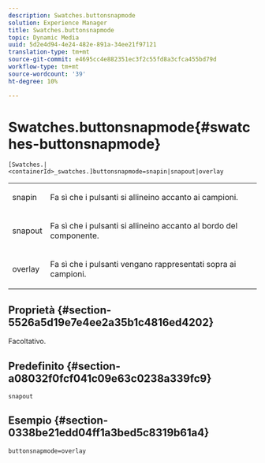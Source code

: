 ```yaml
---
description: Swatches.buttonsnapmode
solution: Experience Manager
title: Swatches.buttonsnapmode
topic: Dynamic Media
uuid: 5d2e4d94-4e24-482e-891a-34ee21f97121
translation-type: tm+mt
source-git-commit: e4695cc4e882351ec3f2c55fd8a3cfca455bd79d
workflow-type: tm+mt
source-wordcount: '39'
ht-degree: 10%

---
```



# Swatches.buttonsnapmode{#swatches-buttonsnapmode}

`[Swatches.|<containerId>_swatches.]buttonsnapmode=snapin|snapout|overlay`

<table id="table_4322E3ECE9354016B891F5E7A35D6A2A"> 
 <tbody> 
  <tr> 
   <td> <p> <span class="codeph"> <span class="varname"> snapin</span> </span> </p> </td> 
   <td> <p>Fa sì che i pulsanti si allineino accanto ai campioni. </p> </td> 
  </tr> 
  <tr> 
   <td> <p> <span class="codeph"> <span class="varname"> snapout</span> </span> </p> </td> 
   <td> <p>Fa sì che i pulsanti si allineino accanto al bordo del componente. </p> </td> 
  </tr> 
  <tr> 
   <td> <p> <span class="codeph"> <span class="varname"> overlay</span> </span> </p> </td> 
   <td> <p>Fa sì che i pulsanti vengano rappresentati sopra ai campioni. </p> </td> 
  </tr> 
 </tbody> 
</table>

## Proprietà {#section-5526a5d19e7e4ee2a35b1c4816ed4202}

Facoltativo.

## Predefinito {#section-a08032f0fcf041c09e63c0238a339fc9}

`snapout`

## Esempio {#section-0338be21edd04ff1a3bed5c8319b61a4}

`buttonsnapmode=overlay`
